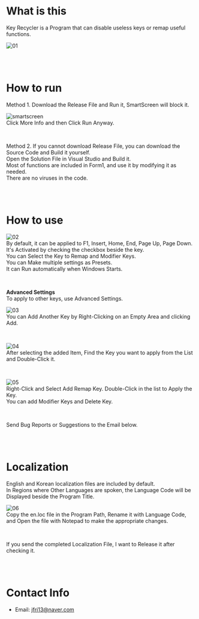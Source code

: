 # What is this
Key Recycler is a Program that can disable useless keys or remap useful functions.

![01](Images/01.png)

<br><br>

# How to run
Method 1. Download the Release File and Run it, SmartScreen will block it.

![smartscreen](Images/smartscreen.png)\
Click More Info and then Click Run Anyway.

<br>

Method 2. If you cannot download Release File, you can download the Source Code and Build it yourself.\
Open the Solution File in Visual Studio and Build it.\
Most of functions are included in Form1, and use it by modifying it as needed.\
There are no viruses in the code.

<br><br>

# How to use
![02](Images/02.png)\
By default, it can be applied to F1, Insert, Home, End, Page Up, Page Down.\
It's Activated by checking the checkbox beside the key.\
You can Select the Key to Remap and Modifier Keys.\
You can Make multiple settings as Presets.\
It can Run automatically when Windows Starts.

<br>

**Advanced Settings**\
To apply to other keys, use Advanced Settings.

![03](Images/03.png)\
You can Add Another Key by Right-Clicking on an Empty Area and clicking Add.

<br>

![04](Images/04.png)\
After selecting the added Item, Find the Key you want to apply from the List and Double-Click it.

<br>

![05](Images/05.png)\
Right-Click and Select Add Remap Key. Double-Click in the list to Apply the Key.\
You can add Modifier Keys and Delete Key.

<br>

Send Bug Reports or Suggestions to the Email below.

<br><br>

# Localization
English and Korean localization files are included by default.\
In Regions where Other Languages ​​are spoken, the Language Code will be Displayed beside the Program Title.

![06](Images/06.png)\
Copy the en.loc file in the Program Path, Rename it with Language Code, and Open the file with Notepad to make the appropriate changes.

<br>

If you send the completed Localization File, I want to Release it after checking it.

<br><br>

# Contact Info
* Email: jfri13@naver.com